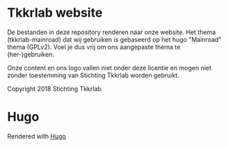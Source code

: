# Tkkrlab website

De bestanden in deze repository renderen naar onze website.
Het thema (tkkrlab-mainroad) dat wij gebruiken is gebaseerd op het hugo "Mainroad" thema (GPLv2).
Voel je dus vrij om ons aangepaste thema te (her-)gebruiken.

Onze content en ons logo vallen niet onder deze licentie en mogen niet zonder toestemming van Stichting Tkkrlab worden gebruikt.

Copyright 2018 Stichting Tkkrlab

# Hugo

Rendered with [Hugo](https://gohugo.io/)
